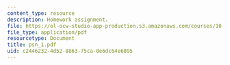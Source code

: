 ```yaml
---
content_type: resource
description: Homework assignment.
file: https://ol-ocw-studio-app-production.s3.amazonaws.com/courses/10-571j-atmospheric-physics-and-chemistry-spring-2006/c24462324d52886375ca0e6dc64e6095_psn_1.pdf
file_type: application/pdf
resourcetype: Document
title: psn_1.pdf
uid: c2446232-4d52-8863-75ca-0e6dc64e6095
---
```

